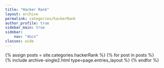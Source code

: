 ```yaml
---
title: "Hacker Rank"
layout: archive
permalink: categories/hackerRank
author_profile: true
sidebar_main: true
sidebar:
    nav: "docs"
classes: wide
---
```


{% assign posts = site.categories.hackerRank %}
{% for post in posts %} {% include archive-single2.html type=page.entries_layout %} {% endfor %}